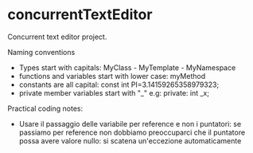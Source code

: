 # concurrentTextEditor
Concurrent text editor project. 

Naming conventions
 - Types start with capitals: MyClass - MyTemplate - MyNamespace
 - functions and variables start with lower case: myMethod
 - constants are all capital: const int PI=3.14159265358979323;
 - private member variables start with  "_" e.g: private: int _x;

Practical coding notes:
 - Usare il passaggio delle variabile per reference e non i puntatori: se passiamo per reference non dobbiamo preoccuparci che il puntatore possa avere valore nullo: si scatena un'eccezione automaticamente
